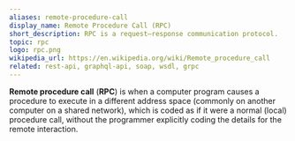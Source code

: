 ```yaml
---
aliases: remote-procedure-call
display_name: Remote Procedure Call (RPC)
short_description: RPC is a request–response communication protocol. 
topic: rpc
logo: rpc.png
wikipedia_url: https://en.wikipedia.org/wiki/Remote_procedure_call
related: rest-api, graphql-api, soap, wsdl, grpc
---
```

**Remote procedure call** (**RPC**) is when a computer program causes a procedure to execute in a different address space (commonly on another computer on a shared network), which is coded as if it were a normal (local) procedure call, without the programmer explicitly coding the details for the remote interaction.
